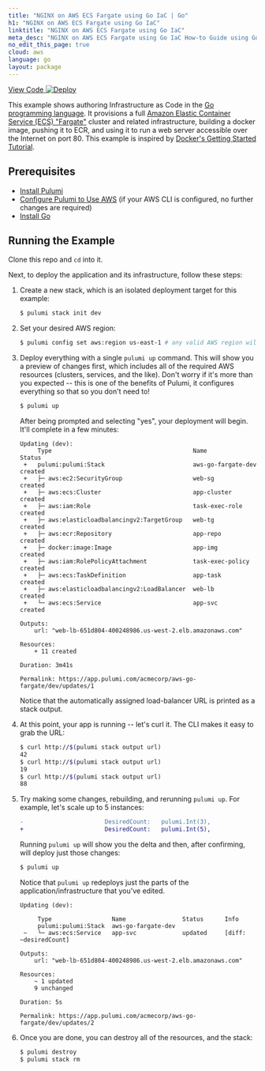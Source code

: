 ```yaml
---
title: "NGINX on AWS ECS Fargate using Go IaC | Go"
h1: "NGINX on AWS ECS Fargate using Go IaC"
linktitle: "NGINX on AWS ECS Fargate using Go IaC"
meta_desc: "NGINX on AWS ECS Fargate using Go IaC How-to Guide using Go"
no_edit_this_page: true
cloud: aws
language: go
layout: package
---
```


<!-- WARNING: this page was generated by a tool. Do not edit it by hand. -->
<!-- To change it, please see https://github.com/pulumi/docs/tree/master/tools/mktutorial. -->

<p class="mb-4 flex">
    <a class="flex flex-wrap items-center rounded-md font-display text-lg text-white bg-blue-600 border-2 border-blue-600 px-2 mr-2 whitespace-no-wrap hover:text-white" style="height: 45px;" href="https://github.com/pulumi/examples/tree/master/aws-go-fargate" target="_blank">
        <span><i class="fab fa-github pr-2"></i> View Code</span>
    </a>
    <a href="https://app.pulumi.com/new?template=https://github.com/pulumi/examples/blob/master/aws-go-fargate/README.md#gh-dark-mode-only" target="_blank">
        <img src="https://get.pulumi.com/new/button.svg" alt="Deploy">
    </a>
</p>


This example shows authoring Infrastructure as Code in the [Go programming language](https://golang.org). It
provisions a full [Amazon Elastic Container Service (ECS) "Fargate"](https://aws.amazon.com/ecs) cluster and
related infrastructure, building a docker image, pushing it to ECR, and using it to run a web server accessible over the Internet on port 80.
This example is inspired by [Docker's Getting Started Tutorial](https://docs.docker.com/get-started/).

## Prerequisites

* [Install Pulumi](https://www.pulumi.com/docs/get-started/install/)
* [Configure Pulumi to Use AWS](https://www.pulumi.com/docs/intro/cloud-providers/aws/setup/) (if your AWS CLI is configured, no further changes are required)
* [Install Go](https://golang.org/doc/install)

## Running the Example

Clone this repo and `cd` into it.

Next, to deploy the application and its infrastructure, follow these steps:

1. Create a new stack, which is an isolated deployment target for this example:

    ```bash
    $ pulumi stack init dev
    ```

2. Set your desired AWS region:

    ```bash
    $ pulumi config set aws:region us-east-1 # any valid AWS region will work
    ```

5. Deploy everything with a single `pulumi up` command. This will show you a preview of changes first, which
   includes all of the required AWS resources (clusters, services, and the like). Don't worry if it's more than
   you expected -- this is one of the benefits of Pulumi, it configures everything so that so you don't need to!

    ```bash
    $ pulumi up
    ```

    After being prompted and selecting "yes", your deployment will begin. It'll complete in a few minutes:

    ```
    Updating (dev):
         Type                                        Name                Status
     +   pulumi:pulumi:Stack                         aws-go-fargate-dev  created
     +   ├─ aws:ec2:SecurityGroup                    web-sg              created
     +   ├─ aws:ecs:Cluster                          app-cluster         created
     +   ├─ aws:iam:Role                             task-exec-role      created
     +   ├─ aws:elasticloadbalancingv2:TargetGroup   web-tg              created
     +   ├─ aws:ecr:Repository                       app-repo            created
     +   ├─ docker:image:Image                       app-img             created
     +   ├─ aws:iam:RolePolicyAttachment             task-exec-policy    created
     +   ├─ aws:ecs:TaskDefinition                   app-task            created
     +   ├─ aws:elasticloadbalancingv2:LoadBalancer  web-lb              created
     +   └─ aws:ecs:Service                          app-svc             created

    Outputs:
        url: "web-lb-651d804-400248986.us-west-2.elb.amazonaws.com"

    Resources:
        + 11 created

    Duration: 3m41s

    Permalink: https://app.pulumi.com/acmecorp/aws-go-fargate/dev/updates/1
    ```

   Notice that the automatically assigned load-balancer URL is printed as a stack output.

6. At this point, your app is running -- let's curl it. The CLI makes it easy to grab the URL:

    ```bash
    $ curl http://$(pulumi stack output url)
    42
    $ curl http://$(pulumi stack output url)
    19
    $ curl http://$(pulumi stack output url)
    88
    ```

7. Try making some changes, rebuilding, and rerunning `pulumi up`. For example, let's scale up to 5 instances:

    ```diff
    -                       DesiredCount:   pulumi.Int(3),
    +                       DesiredCount:   pulumi.Int(5),
    ```

    Running `pulumi up` will show you the delta and then, after confirming, will deploy just those changes:

    ```bash
    $ pulumi up
    ```

    Notice that `pulumi up` redeploys just the parts of the application/infrastructure that you've edited.

    ```
    Updating (dev):

         Type                 Name                Status      Info
         pulumi:pulumi:Stack  aws-go-fargate-dev
     ~   └─ aws:ecs:Service   app-svc             updated     [diff: ~desiredCount]

    Outputs:
        url: "web-lb-651d804-400248986.us-west-2.elb.amazonaws.com"

    Resources:
        ~ 1 updated
        9 unchanged

    Duration: 5s

    Permalink: https://app.pulumi.com/acmecorp/aws-go-fargate/dev/updates/2
    ```

8. Once you are done, you can destroy all of the resources, and the stack:

    ```bash
    $ pulumi destroy
    $ pulumi stack rm
    ```


